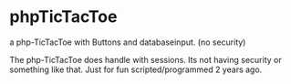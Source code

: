 # phpTicTacToe
a php-TicTacToe with Buttons and databaseinput. (no security)

The php-TicTacToe does handle with sessions.
Its not having security or something like that. Just for fun scripted/programmed 2 years ago.
